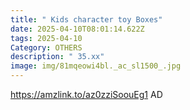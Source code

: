 ```yaml
---
title: " Kids character toy Boxes"
date: 2025-04-10T08:01:14.622Z
tags: 2025-04-10
Category: OTHERS
description: " 35.xx"
image: img/81mqeowi4bl._ac_sl1500_.jpg
---
```

https://amzlink.to/az0zziSoouEg1
AD